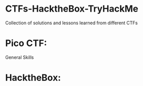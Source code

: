 # CTFs-HacktheBox-TryHackMe
   Collection of solutions and lessons learned from different CTFs
# Pico CTF: 
   General Skills
# HacktheBox:
